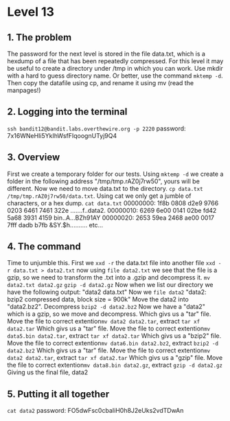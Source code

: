 # Level 13

## 1. The problem

The password for the next level is stored in the file data.txt, which is a hexdump of a file that has been repeatedly compressed. For this level it may be useful to create a directory under /tmp in which you can work. Use mkdir with a hard to guess directory name. Or better, use the command `mktemp -d`. Then copy the datafile using cp, and rename it using mv (read the manpages!)

## 2. Logging into the terminal

`ssh bandit12@bandit.labs.overthewire.org -p 2220`
password: 7x16WNeHIi5YkIhWsfFIqoognUTyj9Q4

## 3. Overview

First we create a temporary folder for our tests. Using `mktemp -d` we create a folder in the following address "/tmp/tmp.rAZ0j7rw50", yours will be different.
Now we need to move data.txt to the directory. `cp data.txt /tmp/tmp.rAZ0j7rw50/data.txt`.
Using cat we only get a jumble of characters, or a hex dump.
`cat data.txt`
00000000: 1f8b 0808 d2e9 9766 0203 6461 7461 322e  .......f..data2.
00000010: 6269 6e00 0141 02be fd42 5a68 3931 4159  bin..A...BZh91AY
00000020: 2653 59ea 2468 ae00 0017 7fff dadb b7fb  &SY.$h..........
etc...

## 4. The command

Time to unjumble this.
First we `xxd -r` the data.txt file into another file
`xxd -r data.txt > data2.txt`
now using `file data2.txt` we see that the file is a gzip, so we need to transform the .txt into a .gzip and decompress it.
`mv data2.txt data2.gz`
`gzip -d data2.gz`
Now when we list our directory we have the following output:
"data2  data.txt"
Now we `file data2`
"data2: bzip2 compressed data, block size = 900k"
Move the data2 into "data2.bz2". Decompress `bzip2 -d data2.bz2`
Now we have a "data2" which is a gzip, so we move and decompress.
Which givs us a "tar" file. Move the file to correct extention`mv data2 data2.tar`, extract `tar xf data2.tar`
Which givs us a "tar" file. Move the file to correct extention`mv data5.bin data2.tar`, extract `tar xf data2.tar`
Which givs us a "bzip2" file. Move the file to correct extention`mv data6.bin data2.bz2`, extract `bzip2 -d data2.bz2`
Which givs us a "tar" file. Move the file to correct extention`mv data2 data2.tar`, extract `tar xf data2.tar`
Which givs us a "gzip" file. Move the file to correct extention`mv data8.bin data2.gz`, extract `gzip -d data2.gz`
Giving us the final file, data2

## 5. Putting it all together

`cat data2`
password: FO5dwFsc0cbaIiH0h8J2eUks2vdTDwAn
